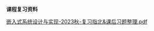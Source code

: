 <!-- tabs:start -->
**课程复习资料**

[嵌入式系统设计与实现-2023秋-复习指北&课后习题整理.pdf](https://raw.gitmirror.com/HIT-OpenCS/CS_Courses/main/计算机科学与技术/嵌入式系统设计与实现/课程复习资料/嵌入式系统设计与实现-2023秋-复习指北&课后习题整理.pdf)

<!-- tabs:end -->